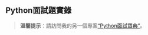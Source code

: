 ## Python面試題實錄

> **溫馨提示**：請訪問我的另一個專案[“Python面試寶典”](https://github.com/jackfrued/Python-Interview-Bible)。

